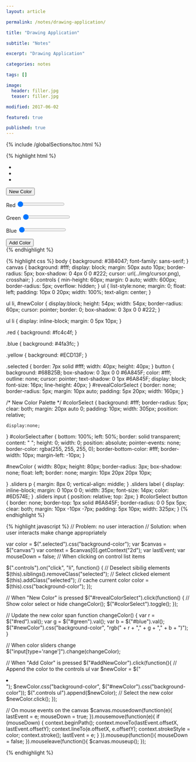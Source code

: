 ```yaml
---
layout: article

permalink: /notes/drawing-application/

title: "Drawing Application"

subtitle: "Notes"

excerpt: "Drawing Application"

categories: notes

tags: []

image:
  header: filler.jpg
  teaser: filler.jpg

modified: 2017-06-02

featured: true

published: true
---
```


{% include /globalSections/toc.html %}

{% highlight html %}
<!DOCTYPE html>
<html>
<head>
	<title>Simple Drawing Application</title>
	<link rel="stylesheet" href="css/style.css" type="text/css" media="screen" title="no title" charset="utf-8">
</head>
<body>
	<canvas	width="600" height="400"></canvas>
	<div class="controls">
		<ul>
			<li class="red selected"></li>
			<li class="blue"></li>
			<li class="yellow"></li>
		</ul>
		<button id="revealColorSelect">New Color</button>
		<div id="colorSelect">
			<span id="newColor"></span>
			<div class="sliders">
				<p>
					<label for="red">Red</label>
					<input id="red" name="red" type="range" min=0 max=255 value=0>
				</p>
				<p>
					<label for="green">Green</label>
					<input id="green" name="green" type="range" min=0 max=255 value=0>
				</p>
				<p>
					<label for="blue">Blue</label>
					<input id="blue" name="blue" type="range" min=0 max=255 value=0>
				</p>
			</div>
			<div>
			<button id="addNewColor">Add Color</button>
			</div>
		</div>
	</div>
	<script src="http://code.jquery.com/jquery-1.11.0.min.js" type="text/javascript" charset="utf-8"></script>
	<script src="js/app.js" type="text/javascript" charset="utf-8"></script>	
</body>
</html>
{% endhighlight %}

{% highlight css %}
body {
	background: #384047;
	font-family: sans-serif;
}
canvas {
	background: #fff;
	display: block;
	margin: 50px auto 10px;
	border-radius: 5px;
	box-shadow: 0 4px 0 0 #222;
	cursor: url(../img/cursor.png), crosshair;
}
.controls {
	min-height: 60px;
	margin: 0 auto;
	width: 600px;
	border-radius: 5px;
	overflow: hidden;
}
ul {
	list-style:none;
	margin: 0;
	float: 	left;
	padding: 10px 0 20px;
	width: 100%;
	text-align: center;
}

ul li, #newColor {
	display:block;
	height: 54px;
	width: 54px;
	border-radius: 60px;
	cursor: pointer;
	border: 0;
	box-shadow: 0 3px 0 0 #222;
}

ul li {
	display: inline-block;
	margin: 0 5px 10px;
}

.red {
	background: #fc4c4f;
}

.blue {
	background: #4fa3fc;
}

.yellow {
	background: #ECD13F;
}

.selected {
	border: 7px solid #fff;
	width: 40px;
	height: 40px;
}
button {
	background: #68B25B;
	box-shadow: 0 3px 0 0 #6A845F;
	color: #fff;
	outline: none;
	cursor: pointer;
	text-shadow: 0 1px #6A845F;
	display: block;
	font-size: 16px;
	line-height: 40px;
}
#revealColorSelect {
	border: none;
	border-radius: 5px;
	margin: 10px auto;
	padding: 5px 20px;
	width: 160px;
}

/* New Color Palette */
#colorSelect {
	background: #fff;
	border-radius: 5px;
	clear: both;
	margin: 20px auto 0;
	padding: 10px;
	width: 305px;
	position: relative;
		
	display:none;
}
#colorSelect:after {
	bottom: 100%;
	left: 50%;
	border: solid transparent;
	content: " ";
	height: 0;
	width: 0;
	position: absolute;
	pointer-events: none;
	border-color: rgba(255, 255, 255, 0);
	border-bottom-color: #fff;
	border-width: 10px;
	margin-left: -10px;
}

#newColor {
	width: 80px;
	height: 80px;
	border-radius: 3px;
	box-shadow: none;
	float: left;
	border: none;
	margin: 10px 20px 20px 10px;

}
.sliders p {
	margin: 8px 0;
	vertical-align: middle;
}
.sliders label {
	display: inline-block;
	margin: 0 10px 0 0;
	width: 35px;
	font-size: 14px;
	color: #6D574E;
}
.sliders input {
	position: relative;
	top: 2px;
}
#colorSelect button {
	border: none;
	border-top: 1px solid #6A845F;
	border-radius: 0 0 5px 5px;
	clear: both;
	margin: 10px -10px -7px;
	padding: 5px 10px;
	width: 325px;
}
{% endhighlight %}

{% highlight javascript %}
// Problem: no user interaction
// Solution: when user interacts make change appropriately

var color = $(".selected").css("background-color");
var $canvas = $("canvas")
var context = $canvas[0].getContext("2d");
var lastEvent;
var mouseDown = false;
// When clicking on control list items

$(".controls").on("click", "li", function() {
  // Deselect sibilig elements
  $(this).siblings().removeClass("selected");
  // Select clicked element
  $(this).addClass("selected");
  // cache current color
  color = $(this).css("background-color");
});

// When "New Color" is pressed 
$("#revealColorSelect").click(function() {
  // Show color select or hide
  changeColor();
  $("#colorSelect").toggle();
});

// Update the new color span
function changeColor() {
  var r = $("#red").val();
  var g = $("#green").val();
  var b = $("#blue").val();
  $("#newColor").css("background-color", "rgb(" + r + "," + g + "," + b + ")");
}

// When color sliders change
$("input[type='range']").change(changeColor);

// When "Add Color" is pressed 
$("#addNewColor").click(function(){
  // Append the color to the controls ul
  var $newColor = $("<li></li>");
  $newColor.css("background-color", $("#newColor").css("background-color"));
  $(".controls ul").append($newColor);
  // Select the new color
  $newColor.click();
});

// On mouse events on the canvas
  $canvas.mousedown(function(e){
    lastEvent = e;
    mouseDown = true;
  }).mousemove(function(e){
    if (mouseDown) {
      context.beginPath();
      context.moveTo(lastEvent.offsetX, lastEvent.offsetY);
      context.lineTo(e.offsetX, e.offsetY);
      context.strokeStyle = color;
      context.stroke();
      lastEvent = e;
    }
  }).mouseup(function(){
    mouseDown = false;
  }).mouseleave(function(){
    $canvas.mouseup();
  });
  
  {% endhighlight %}